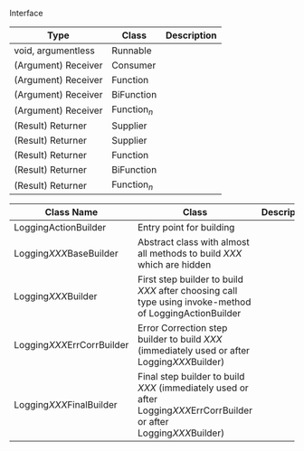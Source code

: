 Interface

| Type                | Class                  | Description |
|---------------------|------------------------|-------------|
| void, argumentless  | Runnable               
| (Argument) Receiver | Consumer               
| (Argument) Receiver | Function               
| (Argument) Receiver | BiFunction             
| (Argument) Receiver | Function<sub>*n*</sub> 
| (Result) Returner   | Supplier               
| (Result) Returner   | Supplier               
| (Result) Returner   | Function               
| (Result) Returner   | BiFunction             
| (Result) Returner   | Function<sub>*n*</sub> 

| Class Name                 | Class                                                                                                                 | Description |
|----------------------------|-----------------------------------------------------------------------------------------------------------------------|-------------|
| LoggingActionBuilder       | Entry point for building                                                                                              
| Logging*XXX*BaseBuilder    | Abstract class with almost all methods to build *XXX* which are hidden                                                
| Logging*XXX*Builder        | First step builder to build *XXX* after choosing call type using invoke-method of LoggingActionBuilder                
| Logging*XXX*ErrCorrBuilder | Error Correction step builder to build *XXX* (immediately used or after Logging*XXX*Builder)                          
| Logging*XXX*FinalBuilder   | Final step builder to build *XXX* (immediately used or after Logging*XXX*ErrCorrBuilder or after Logging*XXX*Builder) 


